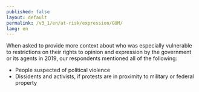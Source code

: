 ```yaml
---
published: false
layout: default
permalink: /v3_1/en/at-risk/expression/GUM/
lang: en
---
```

When asked to provide more context about who was especially vulnerable to restrictions on their rights to opinion and expression by the government or its agents in 2019, our respondents mentioned all of the following:  

- People suspected of political violence 
- Dissidents and activists, if protests are in proximity to military or federal property
 